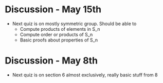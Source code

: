 # Discussion - May 15th

- Next quiz is on mostly symmetric group. Should be able to
    - Compute products of elements in S_n
    - Compute order or products of S_n
    - Basic proofs about properties of S_n


# Discussion - May 8th
- Next quiz is on section 6 almost exclusively, really basic stuff from 8
